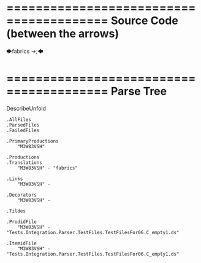 ========================================
Source Code (between the arrows)
========================================

🡆fabrics ->;🡄

========================================
Parse Tree
========================================
DescribeUnfold

    .AllFiles
    .ParsedFiles
    .FailedFiles

    .PrimaryProductions
        "M3W83VSH" 

    .Productions
    .Translations
        "M3W83VSH" - "fabrics"

    .Links
        "M3W83VSH" - 

    .Decorators
        "M3W83VSH" - 

    .Tildes

    .ProdidFile
        "M3W83VSH" - "Tests.Integration.Parser.TestFiles.TestFilesFor06.C_empty1.ds"

    .ItemidFile
        "M3W83VSH" - "Tests.Integration.Parser.TestFiles.TestFilesFor06.C_empty1.ds"

